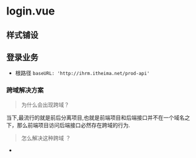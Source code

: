 # login.vue

## 样式铺设


## 登录业务
- 根路径 `baseURL: 'http://ihrm.itheima.net/prod-api'`

### 跨域解决方案
> 为什么会出现跨域？

当下,最流行的就是前后分离项目,也就是前端项目和后端接口并不在一个域名之下，那么前端项目访问后端接口必然存在跨域的行为.

> 怎么解决这种跨域 ？

- 